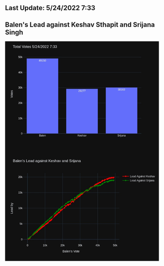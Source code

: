 ## Last Update: 5/24/2022 7:33

## Balen's Lead against Keshav Sthapit and Srijana Singh
![ScreenShot](final.jpg)

